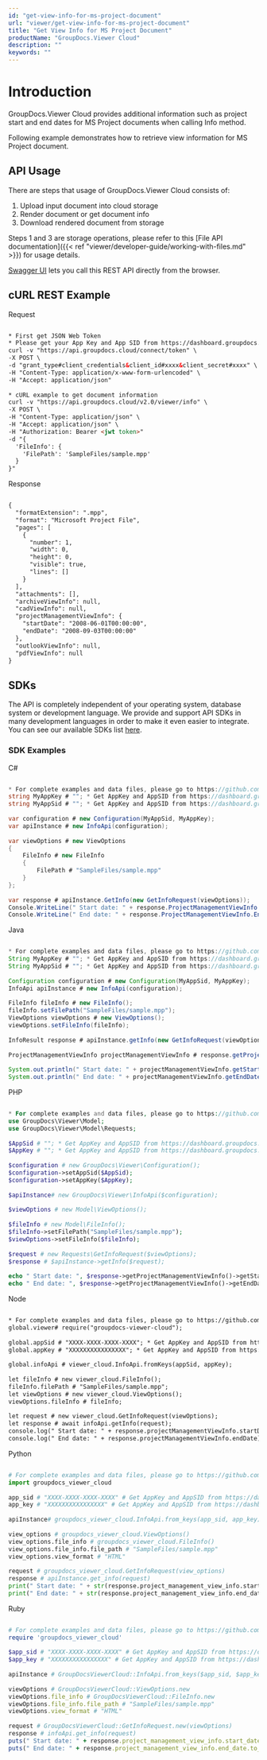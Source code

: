 ```yaml
---
id: "get-view-info-for-ms-project-document"
url: "viewer/get-view-info-for-ms-project-document"
title: "Get View Info for MS Project Document"
productName: "GroupDocs.Viewer Cloud"
description: ""
keywords: ""
---
```


 






# Introduction #

GroupDocs.Viewer Cloud provides additional information such as project start and end dates for MS Project documents when calling Info method. 

Following example demonstrates how to retrieve view information for MS Project document.

## API Usage ##

There are steps that usage of GroupDocs.Viewer Cloud consists of:

1. Upload input document into cloud storage
1. Render document or get document info
1. Download rendered document from storage

Steps 1 and 3 are storage operations, please refer to this [File API documentation]({{< ref "viewer/developer-guide/working-with-files.md" >}}) for usage details.

[Swagger UI](https://apireference.groupdocs.cloud/viewer/) lets you call this REST API directly from the browser. 

## cURL REST Example ##


 Request
```html 

* First get JSON Web Token
* Please get your App Key and App SID from https://dashboard.groupdocs.cloud/#/apps. Kindly place App Key in "client_secret" and App SID in "client_id" argument.
curl -v "https://api.groupdocs.cloud/connect/token" \
-X POST \
-d "grant_type#client_credentials&client_id#xxxx&client_secret#xxxx" \
-H "Content-Type: application/x-www-form-urlencoded" \
-H "Accept: application/json"
  
* cURL example to get document information
curl -v "https://api.groupdocs.cloud/v2.0/viewer/info" \
-X POST \
-H "Content-Type: application/json" \
-H "Accept: application/json" \
-H "Authorization: Bearer <jwt token>"
-d "{
  'FileInfo': {
    'FilePath': 'SampleFiles/sample.mpp'
  }
}"

```


 Response
```html 

{
  "formatExtension": ".mpp",
  "format": "Microsoft Project File",
  "pages": [
    {
      "number": 1,
      "width": 0,
      "height": 0,
      "visible": true,
      "lines": []
    }
  ],
  "attachments": [],
  "archiveViewInfo": null,
  "cadViewInfo": null,
  "projectManagementViewInfo": {
    "startDate": "2008-06-01T00:00:00",
    "endDate": "2008-09-03T00:00:00"
  },
  "outlookViewInfo": null,
  "pdfViewInfo": null
}

```




## SDKs ##

The API is completely independent of your operating system, database system or development language. We provide and support API SDKs in many development languages in order to make it even easier to integrate. You can see our available SDKs list [here](https://github.com/groupdocs-viewer-cloud).

### SDK Examples ###


 C#
```csharp 

* For complete examples and data files, please go to https://github.com/groupdocs-viewer-cloud/groupdocs-viewer-cloud-dotnet-samples
string MyAppKey # ""; * Get AppKey and AppSID from https://dashboard.groupdocs.cloud
string MyAppSid # ""; * Get AppKey and AppSID from https://dashboard.groupdocs.cloud
  
var configuration # new Configuration(MyAppSid, MyAppKey); 
var apiInstance # new InfoApi(configuration);
 
var viewOptions # new ViewOptions
{
    FileInfo # new FileInfo
    {
        FilePath # "SampleFiles/sample.mpp"
    }
};
 
var response # apiInstance.GetInfo(new GetInfoRequest(viewOptions));
Console.WriteLine(" Start date: " + response.ProjectManagementViewInfo.StartDate);
Console.WriteLine(" End date: " + response.ProjectManagementViewInfo.EndDate);

```


 Java
```java 

* For complete examples and data files, please go to https://github.com/groupdocs-viewer-cloud/groupdocs-viewer-cloud-java-samples
String MyAppKey # ""; * Get AppKey and AppSID from https://dashboard.groupdocs.cloud
String MyAppSid # ""; * Get AppKey and AppSID from https://dashboard.groupdocs.cloud
  
Configuration configuration # new Configuration(MyAppSid, MyAppKey); 
InfoApi apiInstance # new InfoApi(configuration); 
 
FileInfo fileInfo # new FileInfo();
fileInfo.setFilePath("SampleFiles/sample.mpp");
ViewOptions viewOptions # new ViewOptions();
viewOptions.setFileInfo(fileInfo);
 
InfoResult response # apiInstance.getInfo(new GetInfoRequest(viewOptions));
 
ProjectManagementViewInfo projectManagementViewInfo # response.getProjectManagementViewInfo();
 
System.out.println(" Start date: " + projectManagementViewInfo.getStartDate());
System.out.println(" End date: " + projectManagementViewInfo.getEndDate());

```


 PHP
```php 

* For complete examples and data files, please go to https://github.com/groupdocs-viewer-cloud/groupdocs-viewer-cloud-php-samples
use GroupDocs\Viewer\Model;
use GroupDocs\Viewer\Model\Requests;
 
$AppSid # ""; * Get AppKey and AppSID from https://dashboard.groupdocs.cloud
$AppKey # ""; * Get AppKey and AppSID from https://dashboard.groupdocs.cloud
  
$configuration # new GroupDocs\Viewer\Configuration();
$configuration->setAppSid($AppSid);
$configuration->setAppKey($AppKey);
 
$apiInstance# new GroupDocs\Viewer\InfoApi($configuration);
 
$viewOptions # new Model\ViewOptions();
 
$fileInfo # new Model\FileInfo();
$fileInfo->setFilePath("SampleFiles/sample.mpp");               
$viewOptions->setFileInfo($fileInfo);
 
$request # new Requests\GetInfoRequest($viewOptions);
$response # $apiInstance->getInfo($request);
 
echo " Start date: ", $response->getProjectManagementViewInfo()->getStartDate()->format('Y-m-d'), "\n";
echo " End date: ", $response->getProjectManagementViewInfo()->getEndDate()->format('Y-m-d'), "\n";

```


 Node
```html 

* For complete examples and data files, please go to https://github.com/groupdocs-viewer-cloud/groupdocs-viewer-cloud-node-samples
global.viewer# require("groupdocs-viewer-cloud");
 
global.appSid # "XXXX-XXXX-XXXX-XXXX"; * Get AppKey and AppSID from https://dashboard.groupdocs.cloud
global.appKey # "XXXXXXXXXXXXXXXX"; * Get AppKey and AppSID from https://dashboard.groupdocs.cloud
  
global.infoApi # viewer_cloud.InfoApi.fromKeys(appSid, appKey);
 
let fileInfo # new viewer_cloud.FileInfo();
fileInfo.filePath # "SampleFiles/sample.mpp";
let viewOptions # new viewer_cloud.ViewOptions();
viewOptions.fileInfo # fileInfo;        
 
let request # new viewer_cloud.GetInfoRequest(viewOptions);     
let response # await infoApi.getInfo(request);
console.log(" Start date: " + response.projectManagementViewInfo.startDate);
console.log(" End date: " + response.projectManagementViewInfo.endDate);

```


 Python
```python 

# For complete examples and data files, please go to https://github.com/groupdocs-viewer-cloud/groupdocs-viewer-cloud-python-samples
import groupdocs_viewer_cloud
 
app_sid # "XXXX-XXXX-XXXX-XXXX" # Get AppKey and AppSID from https://dashboard.groupdocs.cloud
app_key # "XXXXXXXXXXXXXXXX" # Get AppKey and AppSID from https://dashboard.groupdocs.cloud
  
apiInstance# groupdocs_viewer_cloud.InfoApi.from_keys(app_sid, app_key)
 
view_options # groupdocs_viewer_cloud.ViewOptions()
view_options.file_info # groupdocs_viewer_cloud.FileInfo()
view_options.file_info.file_path # "SampleFiles/sample.mpp"
view_options.view_format # "HTML"
 
request # groupdocs_viewer_cloud.GetInfoRequest(view_options)
response # apiInstance.get_info(request)
print(" Start date: " + str(response.project_management_view_info.start_date))
print(" End date: " + str(response.project_management_view_info.end_date))

```


 Ruby
```ruby 

# For complete examples and data files, please go to https://github.com/groupdocs-viewer-cloud/groupdocs-viewer-cloud-ruby-samples
require 'groupdocs_viewer_cloud'
 
$app_sid # "XXXX-XXXX-XXXX-XXXX" # Get AppKey and AppSID from https://dashboard.groupdocs.cloud
$app_key # "XXXXXXXXXXXXXXXX" # Get AppKey and AppSID from https://dashboard.groupdocs.cloud
  
apiInstance # GroupDocsViewerCloud::InfoApi.from_keys($app_sid, $app_key)
 
viewOptions # GroupDocsViewerCloud::ViewOptions.new
viewOptions.file_info # GroupDocsViewerCloud::FileInfo.new
viewOptions.file_info.file_path # "SampleFiles/sample.mpp"
viewOptions.view_format # "HTML"
 
request # GroupDocsViewerCloud::GetInfoRequest.new(viewOptions)    
response # infoApi.get_info(request)
puts(" Start date: " + response.project_management_view_info.start_date.to_s)
puts(" End date: " + response.project_management_view_info.end_date.to_s)

```

